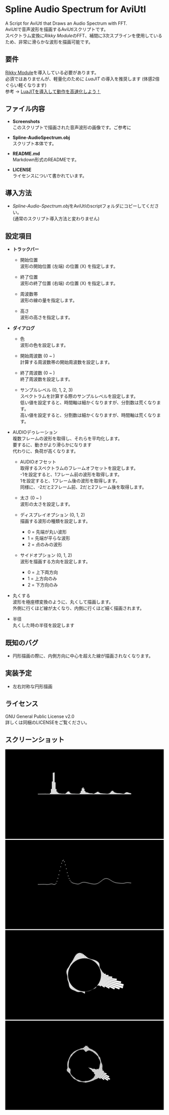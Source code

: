 # Spline Audio Spectrum for AviUtl

A Script for AviUtl that Draws an Audio Spectrum with FFT.  
AviUtlで音声波形を描画するAviUtlスクリプトです。  
スペクトラム変換に*Rikky Module*のFFT、補間に3次スプラインを使用しているため、非常に滑らかな波形を描画可能です。

## 要件

[Rikky Module](https://hazumurhythm.com/wev/amazon/?script=NRMv2q9Q&keyword=rikky_module&search_price=&sort=viewh&filter=all&page=1)を導入している必要があります。  
必須ではありませんが、軽量化のために *LuaJIT* の導入を推奨します (体感2倍ぐらい軽くなります)  
参考 → [LuaJITを導入して動作を高速化しよう！](https://aketama.work/aviutl-luajit)

## ファイル内容
  - **Screenshots**  
    このスクリプトで描画された音声波形の画像です。ご参考に

  - **Spline-AudioSpectrum.obj**  
	スクリプト本体です。

  - **README.md**  
	Markdown形式のREADMEです。

  - **LICENSE**  
	ライセンスについて書かれています。

## 導入方法
  - *Spline-Audio-Spectrum.obj*をAviUtlのscriptフォルダにコピーしてください。  
    (通常のスクリプト導入方法と変わりません)

## 設定項目
  - **トラックバー**  
	- 開始位置  
	  波形の開始位置 (左端) の位置 (X) を指定します。

	- 終了位置  
	  波形の終了位置 (右端) の位置 (X) を指定します。

	- 周波数帯  
	  波形の線の量を指定します。

	- 高さ  
	  波形の高さを指定します。

  - **ダイアログ**  
	- 色  
	  波形の色を設定します。

	- 開始周波数 (0 ~ )  
	  計算する周波数帯の開始周波数を設定します。

	- 終了周波数 (0 ~ )  
	  終了周波数を設定します。

	- サンプルレベル (0, 1, 2, 3)  
	  スペクトラムを計算する際のサンプルレベルを設定します。  
	  低い値を設定すると、時間軸は細かくなりますが、分割数は荒くなります。  
	  高い値を設定すると、分割数は細かくなりますが、時間軸は荒くなります。

 - AUDIOデゥレーション  
    複数フレームの波形を取得し、それらを平均化します。  
    要するに、動きがより滑らかになります  
    代わりに、負荷が高くなります。

	- AUDIOオフセット  
	  取得するスペクトラムのフレームオフセットを設定します。  
	  -1を設定すると、1フレーム前の波形を取得します。  
	  1を設定すると、1フレーム後の波形を取得します。  
	  同様に、-2だと2フレーム前、2だと2フレーム後を取得します。

	- 太さ (0 ~ )  
	  波形の太さを設定します。

	- ディスプレイオプション (0, 1, 2)  
	  描画する波形の種類を設定します。
	  - 0 = 先端が丸い波形
	  - 1 = 先端が平らな波形
	  - 2 = 点のみの波形

	- サイドオプション (0, 1, 2)  
	  波形を描画する方向を設定します。
	  - 0 = 上下両方向
	  - 1 = 上方向のみ
	  - 2 = 下方向のみ

 - 丸くする  
   波形を極座標変換のように、丸くして描画します。  
   外側に行くほど線が太くなり、内側に行くほど細く描画されます。

 - 半径  
    丸くした時の半径を設定します

## 既知のバグ

* 円形描画の際に、内側方向に中心を超えた線が描画されなくなります。

## 実装予定

* 左右対称な円形描画

## ライセンス
GNU General Public License v2.0  
詳しくは同梱のLICENSEをご覧ください。

## スクリーンショット
![001](./Screenshots/001.png)
![002](./Screenshots/002.png)
![003](./Screenshots/003.png)
![004](./Screenshots/004.png)
